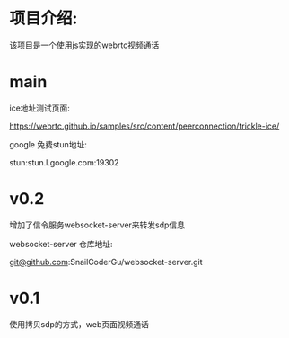 # 项目介绍:
该项目是一个使用js实现的webrtc视频通话

# main

ice地址测试页面:

https://webrtc.github.io/samples/src/content/peerconnection/trickle-ice/

google 免费stun地址:

stun:stun.l.google.com:19302

# v0.2

增加了信令服务websocket-server来转发sdp信息
   
websocket-server 仓库地址:

git@github.com:SnailCoderGu/websocket-server.git

# v0.1
使用拷贝sdp的方式，web页面视频通话
